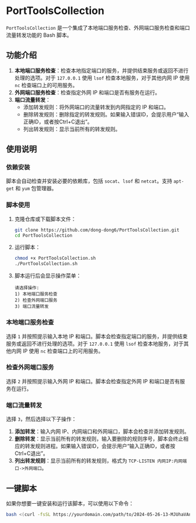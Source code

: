 # PortToolsCollection

`PortToolsCollection` 是一个集成了本地端口服务检查、外网端口服务检查和端口流量转发功能的 Bash 脚本。

## 功能介绍

1. **本地端口服务检查**：检查本地指定端口的服务，并提供结束服务或返回不进行处理的选项。对于 `127.0.0.1` 使用 `lsof` 检查本地服务，对于其他内网 IP 使用 `nc` 检查端口上的可用服务。
2. **外网端口服务检查**：检查指定外网 IP 和端口是否有服务在运行。
3. **端口流量转发**：
   - 添加转发规则：将外网端口的流量转发到内网指定的 IP 和端口。
   - 删除转发规则：删除指定的转发规则。如果输入错误ID，会提示用户“输入正确ID，或者按Ctrl+C退出”。
   - 列出转发规则：显示当前所有的转发规则。

## 使用说明

### 依赖安装

脚本会自动检查并安装必要的依赖库，包括 `socat`、`lsof` 和 `netcat`。支持 `apt-get` 和 `yum` 包管理器。

### 脚本使用

1. 克隆仓库或下载脚本文件：
    ```bash
    git clone https://github.com/dong-dong6/PortToolsCollection.git
    cd PortToolsCollection
    ```

2. 运行脚本：
    ```bash
    chmod +x PortToolsCollection.sh
    ./PortToolsCollection.sh
    ```

3. 脚本运行后会显示操作菜单：
    ```
    请选择操作:
    1) 本地端口服务检查
    2) 检查外网端口服务
    3) 端口流量转发
    ```

### 本地端口服务检查

选择 `1` 并按照提示输入本地 IP 和端口。脚本会检查指定端口的服务，并提供结束服务或返回不进行处理的选项。对于 `127.0.0.1` 使用 `lsof` 检查本地服务，对于其他内网 IP 使用 `nc` 检查端口上的可用服务。

### 检查外网端口服务

选择 `2` 并按照提示输入外网 IP 和端口。脚本会检查指定外网 IP 和端口是否有服务在运行。

### 端口流量转发

选择 `3`，然后选择以下子操作：
1. **添加转发**：输入内网 IP、内网端口和外网端口，脚本会检查并添加转发规则。
2. **删除转发**：显示当前所有的转发规则，输入要删除的规则序号，脚本会终止相应的转发规则进程。如果输入错误ID，会提示用户“输入正确ID，或者按Ctrl+C退出”。
3. **列出转发规则**：显示当前所有的转发规则，格式为 `TCP-LISTEN 内网IP:内网端口->外网端口`。

## 一键脚本

如果你想要一键安装和运行该脚本，可以使用以下命令：

```bash
bash <(curl -fsSL https://yourdomain.com/path/to/2024-05-26-13-MJUhaVAn1YoJlOiRyF1J.sh)
